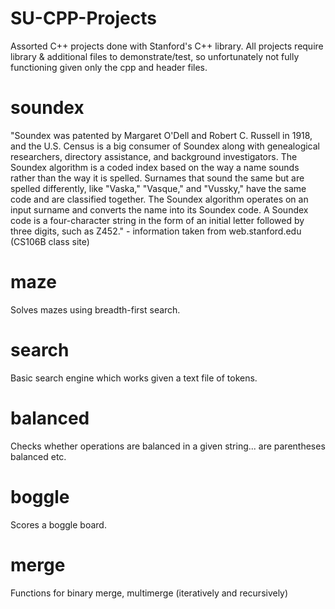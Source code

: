 # SU-CPP-Projects
Assorted C++ projects done with Stanford's C++ library. All projects require library & additional files to demonstrate/test, so unfortunately not fully functioning given only the cpp and header files. 

# soundex
"Soundex was patented by Margaret O'Dell and Robert C. Russell in 1918, and the U.S. Census is a big consumer of Soundex along with genealogical researchers, directory assistance, and background investigators. The Soundex algorithm is a coded index based on the way a name sounds rather than the way it is spelled. Surnames that sound the same but are spelled differently, like "Vaska," "Vasque," and "Vussky," have the same code and are classified together. The Soundex algorithm operates on an input surname and converts the name into its Soundex code. A Soundex code is a four-character string in the form of an initial letter followed by three digits, such as Z452." - information taken from web.stanford.edu (CS106B class site)

# maze
Solves mazes using breadth-first search. 

# search
Basic search engine which works given a text file of tokens. 

# balanced
Checks whether operations are balanced in a given string... are parentheses balanced etc. 

# boggle
Scores a boggle board.

# merge
Functions for binary merge, multimerge (iteratively and recursively)






